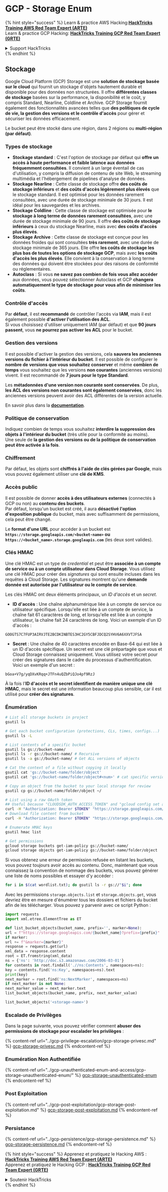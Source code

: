 # GCP - Storage Enum

{% hint style="success" %}
Learn & practice AWS Hacking:<img src="../../../.gitbook/assets/image (1).png" alt="" data-size="line">[**HackTricks Training AWS Red Team Expert (ARTE)**](https://training.hacktricks.xyz/courses/arte)<img src="../../../.gitbook/assets/image (1).png" alt="" data-size="line">\
Learn & practice GCP Hacking: <img src="../../../.gitbook/assets/image (2).png" alt="" data-size="line">[**HackTricks Training GCP Red Team Expert (GRTE)**<img src="../../../.gitbook/assets/image (2).png" alt="" data-size="line">](https://training.hacktricks.xyz/courses/grte)

<details>

<summary>Support HackTricks</summary>

* Check the [**subscription plans**](https://github.com/sponsors/carlospolop)!
* **Join the** 💬 [**Discord group**](https://discord.gg/hRep4RUj7f) or the [**telegram group**](https://t.me/peass) or **follow** us on **Twitter** 🐦 [**@hacktricks\_live**](https://twitter.com/hacktricks\_live)**.**
* **Share hacking tricks by submitting PRs to the** [**HackTricks**](https://github.com/carlospolop/hacktricks) and [**HackTricks Cloud**](https://github.com/carlospolop/hacktricks-cloud) github repos.

</details>
{% endhint %}

## Stockage

Google Cloud Platform (GCP) Storage est une **solution de stockage basée sur le cloud** qui fournit un stockage d'objets hautement durable et disponible pour des données non structurées. Il offre **différentes classes de stockage** basées sur la performance, la disponibilité et le coût, y compris Standard, Nearline, Coldline et Archive. GCP Storage fournit également des fonctionnalités avancées telles que **des politiques de cycle de vie, la gestion des versions et le contrôle d'accès** pour gérer et sécuriser les données efficacement.

Le bucket peut être stocké dans une région, dans 2 régions ou **multi-région (par défaut)**.

### Types de stockage

* **Stockage standard** : C'est l'option de stockage par défaut qui **offre un accès à haute performance et faible latence aux données fréquemment consultées**. Il convient à un large éventail de cas d'utilisation, y compris la diffusion de contenu de site Web, le streaming multimédia et l'hébergement de pipelines d'analyse de données.
* **Stockage Nearline** : Cette classe de stockage offre **des coûts de stockage inférieurs** et **des coûts d'accès légèrement plus élevés** que le stockage standard. Il est optimisé pour les données rarement consultées, avec une durée de stockage minimale de 30 jours. Il est idéal pour les sauvegardes et les archives.
* **Stockage Coldline** : Cette classe de stockage est optimisée pour **le stockage à long terme de données rarement consultées**, avec une durée de stockage minimale de 90 jours. Il offre **des coûts de stockage inférieurs** à ceux du stockage Nearline, mais avec **des coûts d'accès plus élevés**.
* **Stockage Archive** : Cette classe de stockage est conçue pour les données froides qui sont consultées **très rarement**, avec une durée de stockage minimale de 365 jours. Elle offre **les coûts de stockage les plus bas de toutes les options de stockage GCP**, mais avec **les coûts d'accès les plus élevés**. Elle convient à la conservation à long terme des données qui doivent être stockées pour des raisons de conformité ou réglementaires.
* **Autoclass** : Si vous **ne savez pas combien de fois vous allez accéder** aux données, vous pouvez sélectionner Autoclass et GCP **changera automatiquement le type de stockage pour vous afin de minimiser les coûts**.

### Contrôle d'accès

Par **défaut**, il est **recommandé** de contrôler l'accès via **IAM**, mais il est également possible **d'activer l'utilisation des ACL**.\
Si vous choisissez d'utiliser uniquement IAM (par défaut) et que **90 jours passent**, vous **ne pourrez pas activer les ACL** pour le bucket.

### Gestion des versions

Il est possible d'activer la gestion des versions, cela **sauvera les anciennes versions du fichier à l'intérieur du bucket**. Il est possible de configurer le **nombre de versions que vous souhaitez conserver** et même **combien de temps** vous souhaitez que les versions **non courantes** (anciennes versions) vivent. Il est recommandé de **7 jours pour le type Standard**.

Les **métadonnées d'une version non courante sont conservées**. De plus, **les ACL des versions non courantes sont également conservées**, donc les anciennes versions peuvent avoir des ACL différentes de la version actuelle.

En savoir plus dans la [**documentation**](https://cloud.google.com/storage/docs/object-versioning).

### Politique de conservation

Indiquez combien de temps vous souhaitez **interdire la suppression des objets à l'intérieur du bucket** (très utile pour la conformité au moins).\
Une seule de **la gestion des versions ou de la politique de conservation peut être activée à la fois**.

### Chiffrement

Par défaut, les objets sont **chiffrés à l'aide de clés gérées par Google**, mais vous pouvez également utiliser une **clé de KMS**.

### Accès public

Il est possible de donner **accès à des utilisateurs externes** (connectés à GCP ou non) au **contenu des buckets**.\
Par défaut, lorsqu'un bucket est créé, il aura **désactivé l'option d'exposition publique** du bucket, mais avec suffisamment de permissions, cela peut être changé.

Le **format d'une URL** pour accéder à un bucket est **`https://storage.googleapis.com/<bucket-name>` ou `https://<bucket_name>.storage.googleapis.com`** (les deux sont valides).

### Clés HMAC

Une clé HMAC est un type de _credential_ et peut être **associée à un compte de service ou à un compte utilisateur dans Cloud Storage**. Vous utilisez une clé HMAC pour créer des _signatures_ qui sont ensuite incluses dans les requêtes à Cloud Storage. Les signatures montrent qu'une **demande donnée est autorisée par l'utilisateur ou le compte de service**.

Les clés HMAC ont deux éléments principaux, un _ID d'accès_ et un _secret_.

*   **ID d'accès** : Une chaîne alphanumérique liée à un compte de service ou utilisateur spécifique. Lorsqu'elle est liée à un compte de service, la chaîne fait 61 caractères de long, et lorsqu'elle est liée à un compte utilisateur, la chaîne fait 24 caractères de long. Voici un exemple d'un ID d'accès :

`GOOGTS7C7FUP3AIRVJTE2BCDKINBTES3HC2GY5CBFJDCQ2SYHV6A6XXVTJFSA`
*   **Secret** : Une chaîne de 40 caractères encodée en Base-64 qui est liée à un ID d'accès spécifique. Un secret est une clé prépartagée que vous et Cloud Storage connaissez uniquement. Vous utilisez votre secret pour créer des signatures dans le cadre du processus d'authentification. Voici un exemple d'un secret :

`bGoa+V7g/yqDXvKRqq+JTFn4uQZbPiQJo4pf9RzJ`

À la fois l'**ID d'accès et le secret identifient de manière unique une clé HMAC**, mais le secret est une information beaucoup plus sensible, car il est utilisé pour **créer des signatures**.

### Énumération
```bash
# List all storage buckets in project
gsutil ls

# Get each bucket configuration (protections, CLs, times, configs...)
gsutil ls -L

# List contents of a specific bucket
gsutil ls gs://bucket-name/
gsutil ls -r gs://bucket-name/ # Recursive
gsutil ls -a gs://bucket-name/ # Get ALL versions of objects

# Cat the context of a file without copying it locally
gsutil cat 'gs://bucket-name/folder/object'
gsutil cat 'gs://bucket-name/folder/object#<num>' # cat specific version

# Copy an object from the bucket to your local storage for review
gsutil cp gs://bucket-name/folder/object ~/

# List using a raw OAuth token
## Useful because "CLOUDSDK_AUTH_ACCESS_TOKEN" and "gcloud config set auth/access_token_file" doesn't work with gsutil
curl -H "Authorization: Bearer $TOKEN" "https://storage.googleapis.com/storage/v1/b/<storage-name>/o"
# Download file content from bucket
curl -H "Authorization: Bearer $TOKEN" "https://storage.googleapis.com/storage/v1/b/supportstorage-58249/o/flag.txt?alt=media" --output -

# Enumerate HMAC keys
gsutil hmac list

# Get permissions
gcloud storage buckets get-iam-policy gs://bucket-name/
gcloud storage objects get-iam-policy gs://bucket-name/folder/object
```
Si vous obtenez une erreur de permission refusée en listant les buckets, vous pouvez toujours avoir accès au contenu. Donc, maintenant que vous connaissez la convention de nommage des buckets, vous pouvez générer une liste de noms possibles et essayer d'y accéder :
```bash
for i in $(cat wordlist.txt); do gsutil ls -r gs://"$i"; done
```
Avec les permissions `storage.objects.list` et `storage.objects.get`, vous devriez être en mesure d'énumérer tous les dossiers et fichiers du bucket afin de les télécharger. Vous pouvez y parvenir avec ce script Python :
```python
import requests
import xml.etree.ElementTree as ET

def list_bucket_objects(bucket_name, prefix='', marker=None):
url = f"https://storage.googleapis.com/{bucket_name}?prefix={prefix}"
if marker:
url += f"&marker={marker}"
response = requests.get(url)
xml_data = response.content
root = ET.fromstring(xml_data)
ns = {'ns': 'http://doc.s3.amazonaws.com/2006-03-01'}
for contents in root.findall('.//ns:Contents', namespaces=ns):
key = contents.find('ns:Key', namespaces=ns).text
print(key)
next_marker = root.find('ns:NextMarker', namespaces=ns)
if next_marker is not None:
next_marker_value = next_marker.text
list_bucket_objects(bucket_name, prefix, next_marker_value)

list_bucket_objects('<storage-name>')
```
### Escalade de Privilèges

Dans la page suivante, vous pouvez vérifier comment **abuser des permissions de stockage pour escalader les privilèges** :

{% content-ref url="../gcp-privilege-escalation/gcp-storage-privesc.md" %}
[gcp-storage-privesc.md](../gcp-privilege-escalation/gcp-storage-privesc.md)
{% endcontent-ref %}

### Enumération Non Authentifiée

{% content-ref url="../gcp-unauthenticated-enum-and-access/gcp-storage-unauthenticated-enum/" %}
[gcp-storage-unauthenticated-enum](../gcp-unauthenticated-enum-and-access/gcp-storage-unauthenticated-enum/)
{% endcontent-ref %}

### Post Exploitation

{% content-ref url="../gcp-post-exploitation/gcp-storage-post-exploitation.md" %}
[gcp-storage-post-exploitation.md](../gcp-post-exploitation/gcp-storage-post-exploitation.md)
{% endcontent-ref %}

### Persistance

{% content-ref url="../gcp-persistence/gcp-storage-persistence.md" %}
[gcp-storage-persistence.md](../gcp-persistence/gcp-storage-persistence.md)
{% endcontent-ref %}

{% hint style="success" %}
Apprenez et pratiquez le Hacking AWS :<img src="../../../.gitbook/assets/image (1).png" alt="" data-size="line">[**HackTricks Training AWS Red Team Expert (ARTE)**](https://training.hacktricks.xyz/courses/arte)<img src="../../../.gitbook/assets/image (1).png" alt="" data-size="line">\
Apprenez et pratiquez le Hacking GCP : <img src="../../../.gitbook/assets/image (2).png" alt="" data-size="line">[**HackTricks Training GCP Red Team Expert (GRTE)**<img src="../../../.gitbook/assets/image (2).png" alt="" data-size="line">](https://training.hacktricks.xyz/courses/grte)

<details>

<summary>Soutenir HackTricks</summary>

* Vérifiez les [**plans d'abonnement**](https://github.com/sponsors/carlospolop) !
* **Rejoignez le** 💬 [**groupe Discord**](https://discord.gg/hRep4RUj7f) ou le [**groupe telegram**](https://t.me/peass) ou **suivez** nous sur **Twitter** 🐦 [**@hacktricks\_live**](https://twitter.com/hacktricks\_live)**.**
* **Partagez des astuces de hacking en soumettant des PRs aux** [**HackTricks**](https://github.com/carlospolop/hacktricks) et [**HackTricks Cloud**](https://github.com/carlospolop/hacktricks-cloud) dépôts github.

</details>
{% endhint %}
